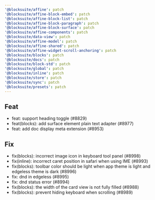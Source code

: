 ```yaml
---
'@blocksuite/affine': patch
'@blocksuite/affine-block-embed': patch
'@blocksuite/affine-block-list': patch
'@blocksuite/affine-block-paragraph': patch
'@blocksuite/affine-block-surface': patch
'@blocksuite/affine-components': patch
'@blocksuite/data-view': patch
'@blocksuite/affine-model': patch
'@blocksuite/affine-shared': patch
'@blocksuite/affine-widget-scroll-anchoring': patch
'@blocksuite/blocks': patch
'@blocksuite/docs': patch
'@blocksuite/block-std': patch
'@blocksuite/global': patch
'@blocksuite/inline': patch
'@blocksuite/store': patch
'@blocksuite/sync': patch
'@blocksuite/presets': patch
---
```


## Feat

- feat: support heading toggle (#8829)
- feat(blocks): add surface element plain text adapter (#8977)
- feat: add doc display meta extension (#8953)

## Fix

- fix(blocks): incorrect image icon in keyboard tool panel (#8998)
- fix(inline): incorrect caret position in safari when using IME (#8993)
- fix(blocks): toolbar color should be light when app theme is light and edgeless theme is dark (#8996)
- fix: dnd in edgeless (#8995)
- fix: dnd status error (#8994)
- fix(blocks): the width of the card view is not fully filled (#8988)
- fix(blocks): prevent hiding keyboard when scrolling (#8989)
